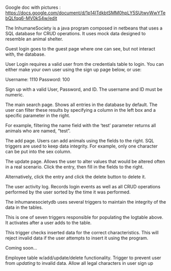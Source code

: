 Google doc with pictures : https://docs.google.com/document/d/1p14ITdkbtSMM0hpLY5SUtwyWwYTebQLfqq6-MV0kS4w/edit

The InhumaneSociety is a java program composed in netbeans that uses a SQL database for CRUD operations. It uses mock data designed to resemble an animal shelter.

Guest login goes to the guest page where one can see, but not interact with, the database.

User Login requires a valid user from the credentials table to login. 
You can either make your own user using the sign up page below, or use:

Username: 1110 
Password: 100

Sign up with a valid User, Password, and ID. The username and ID must be numeric.

The main search page. Shows all entries in the database by default. The user can filter these results by specifying a column in the left box and a specific parameter in the right.

For example, filtering the name field with the ‘test’ parameter returns all animals who are named, “test”.

The add page. Users can add animals using the fields to the right. SQL triggers are used to keep data integrity. For example, only one character can be put into the sex column. 

The update page. Allows the user to alter values that would be altered often in a real scenario. Click the entry, then fill in the fields to the right. 

Alternatively, click the entry and click the delete button to delete it.

The user activity log. Records login events as well as all CRUD operations performed by the user sorted by the time it was performed.

The inhumanesocietydb uses several triggers to maintain the integrity of the data in the tables. 

This is one of seven triggers responsible for populating the logtable above. It activates after a user adds to the table.

This trigger checks inserted data for the correct characteristics. This will reject invalid data if the user attempts to insert it using the program.

Coming soon…

Employee table w/add/update/delete functionality.
Trigger to prevent user from *updating* to invalid data.
Allow all legal characters in user sign up
